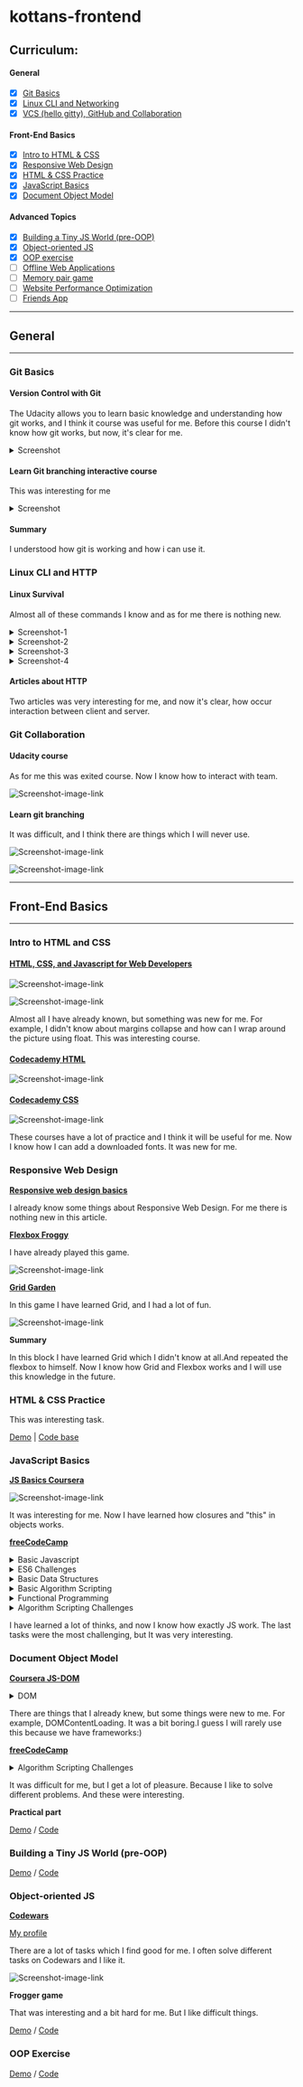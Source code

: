 # kottans-frontend

## Curriculum:

#### General

- [x]  [Git Basics](#git-basics)
- [x]  [Linux CLI and Networking](#linux-cli-and-http)
- [x]  [VCS (hello gitty), GitHub and Collaboration](#git-collaboration)

#### Front-End Basics

- [x] [Intro to HTML & CSS](#intro-to-html-and-css)
- [x] [Responsive Web Design](#responsive-web-design)
- [x] [HTML & CSS Practice](#html--css-practice)
- [x] [JavaScript Basics](#javascript-basics)
- [x] [Document Object Model](#document-object-model)

#### Advanced Topics

- [x] [Building a Tiny JS World (pre-OOP)](#building-a-tiny-js-world)
- [x] [Object-oriented JS](#object-oriented-js)
- [x] [OOP exercise](#oop-exercise)
- [ ] [Offline Web Applications](#offline-web-applications)
- [ ] [Memory pair game](#memory-pair-game)
- [ ] [Website Performance Optimization](#website-performance-optimization)
- [ ] [Friends App](#friends-app)

---

## General

---

### Git Basics

#### Version Control with Git

The Udacity allows you to learn basic knowledge and understanding how git works, and I think it course was useful for
me. Before this course I didn't know how git works, but now, it's clear for me.

<details><summary>Screenshot</summary>
<p>

![Screenshot-image-link](https://i.imgur.com/EaAv7CR.png)
</p>
</details>

#### Learn Git branching interactive course

This was interesting for me

<details><summary>Screenshot</summary>
<p>

![Screenshot-image-link](https://i.imgur.com/bYCwQKX.png)
</p>
</details>

#### Summary

I understood how git is working and how i can use it.

### Linux CLI and HTTP

#### Linux Survival

Almost all of these commands I know and as for me there is nothing new.

<details><summary>Screenshot-1</summary>
<p>

![Screenshot-image-link](task_linux_cli/quiz-1.png)
</p>
</details>

<details><summary>Screenshot-2</summary>
<p>

![Screenshot-image-link](task_linux_cli/quiz-2.png)
</p>
</details>

<details><summary>Screenshot-3</summary>
<p>

![Screenshot-image-link](task_linux_cli/quiz-3.png)
</p>
</details>

<details><summary>Screenshot-4</summary>
<p>

![Screenshot-image-link](task_linux_cli/quiz-4.png)
</p>
</details>

#### Articles about HTTP

Two articles was very interesting for me, and now it's clear, how occur interaction between client and server.

### Git Collaboration

#### Udacity course

As for me this was exited course. Now I know how to interact with team.

![Screenshot-image-link](task_git_collaboration/github-udacity.png)

#### Learn git branching

It was difficult, and I think there are things which I will never use.

![Screenshot-image-link](task_git_collaboration/git-collab-1.png)

![Screenshot-image-link](task_git_collaboration/git-collab-2.png)

---

## Front-End Basics

---

### Intro to HTML and CSS

#### [HTML, CSS, and Javascript for Web Developers](https://www.coursera.org/learn/html-css-javascript-for-web-developers)

![Screenshot-image-link](task_html_css_intro/coursera-html-1.png)

![Screenshot-image-link](task_html_css_intro/coursera-html-2.png)

Almost all I have already known, but something was new for me. For example, I didn't know about margins collapse and how
can I wrap around the picture using float. This was interesting course.

#### [Codecademy HTML](https://www.codecademy.com/learn/learn-html)

![Screenshot-image-link](task_html_css_intro/codeacademy-html.png)

#### [Codecademy CSS](https://www.codecademy.com/learn/learn-css)

![Screenshot-image-link](task_html_css_intro/codeacademy-css.png)

These courses have a lot of practice and I think it will be useful for me. Now I know how I can add a downloaded fonts.
It was new for me.

### Responsive Web Design

**[Responsive web design basics](https://web.dev/i18n/en/responsive-web-design-basics/)**

I already know some things about Responsive Web Design. For me there is nothing new in this article.

**[Flexbox Froggy](http://flexboxfroggy.com/)**

I have already played this game.

![Screenshot-image-link](task_responsive_web_design/flexbox-froggy.png)

**[Grid Garden](http://cssgridgarden.com/)**

In this game I have learned Grid, and I had a lot of fun.

![Screenshot-image-link](task_responsive_web_design/grid-garden.png)

**Summary**

In this block I have learned Grid which I didn't know at all.And repeated the flexbox to himself. Now I know how Grid
and Flexbox works and I will use this knowledge in the future.

### HTML & CSS Practice

This was interesting task.

[Demo](https://pashapushak1996.github.io/html-css-popup-kottans/) |
[Code base](https://github.com/pashapushak1996/html-css-popup-kottans)

### JavaScript Basics

**[JS Basics Coursera](https://www.coursera.org/learn/html-css-javascript-for-web-developers/home/week/4)**

![Screenshot-image-link](task_js_basics/coursera-js-basics.png)

It was interesting for me. Now I have learned how closures and "this" in objects works.

**[freeCodeCamp](https://www.freecodecamp.org/learn)**

<details><summary>Basic Javascript</summary>
<p>

![Screenshot-image-link](task_js_basics/basic-js.png)
</p>
</details>


<details><summary>ES6 Challenges</summary>
<p>

![Screenshot-image-link](task_js_basics/es-6.png)
</p>
</details>

<details><summary>Basic Data Structures</summary>
<p>

![Screenshot-image-link](task_js_basics/basic-data-structures.png)
</p>
</details>

<details><summary>Basic Algorithm Scripting</summary>
<p>

![Screenshot-image-link](task_js_basics/basic-algorithms.png)
</p>
</details>

<details><summary>Functional Programming</summary>
<p>

![Screenshot-image-link](task_js_basics/functional-programming.png)
</p>
</details>

<details><summary>Algorithm Scripting Challenges</summary>
<p>

![Screenshot-image-link](task_js_basics/intermediate-algorithm.png)
</p>
</details>

I have learned a lot of thinks, and now I know how exactly JS work.
The last tasks were the most challenging, but It was very interesting.

### Document Object Model

**[Coursera JS-DOM](https://www.coursera.org/learn/html-css-javascript-for-web-developers/home/week/5)**

<details><summary>DOM</summary>
<p>

![Screenshot-image-link](task_js_dom/coursera-js-dom.png)
</p>
</details>

There are things that I already knew, but some things were new to me. For example, DOMContentLoading. It was a bit boring.I guess I will rarely use this because we have frameworks:)

**[freeCodeCamp](https://www.freecodecamp.org/learn)**

<details><summary>Algorithm Scripting Challenges</summary>
<p>

![Screenshot-image-link](task_js_dom/intermediate-algorithm-2.png)
</p>
</details>

It was difficult for me, but I get a lot of pleasure. Because I like to solve different problems. And these were interesting.

**Practical part**

[Demo](https://pashapushak1996.github.io/js-dom-kottans) /
[Code](https://github.com/pashapushak1996/js-dom-kottans)

### Building a Tiny JS World (pre-OOP)

[Demo](https://pashapushak1996.github.io/a-tiny-JS-world/) /
[Code](https://github.com/pashapushak1996/frontend-2022-homeworks/tree/tiny-world)

### Object-oriented JS
**[Codewars](https://www.freecodecamp.org/learn)**

[My profile](https://www.codewars.com/users/pavlopushak1996)

There are a lot of tasks which I find good for me. I often solve different tasks on Codewars and I like it.

![Screenshot-image-link](task_js_oop/codewars.png)

**Frogger game**

That was interesting and a bit hard for me. But I like difficult things.

[Demo](https://pashapushak1996.github.io/frogger-game/) /
[Code](https://github.com/pashapushak1996/frogger-game)

### OOP Exercise

[Demo](https://pashapushak1996.github.io/a-tiny-JS-world/) /
[Code](https://github.com/pashapushak1996/frontend-2022-homeworks/tree/tiny-world)





